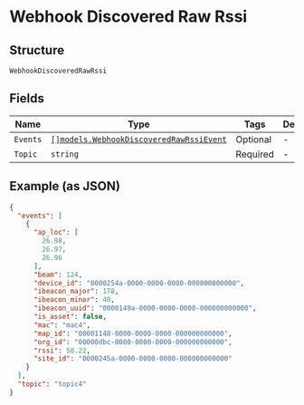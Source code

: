 
# Webhook Discovered Raw Rssi

## Structure

`WebhookDiscoveredRawRssi`

## Fields

| Name | Type | Tags | Description |
|  --- | --- | --- | --- |
| `Events` | [`[]models.WebhookDiscoveredRawRssiEvent`](../../doc/models/webhook-discovered-raw-rssi-event.md) | Optional | - |
| `Topic` | `string` | Required | - |

## Example (as JSON)

```json
{
  "events": [
    {
      "ap_loc": [
        26.98,
        26.97,
        26.96
      ],
      "beam": 124,
      "device_id": "0000254a-0000-0000-0000-000000000000",
      "ibeacon_major": 178,
      "ibeacon_minor": 40,
      "ibeacon_uuid": "0000149a-0000-0000-0000-000000000000",
      "is_asset": false,
      "mac": "mac4",
      "map_id": "00001148-0000-0000-0000-000000000000",
      "org_id": "00000dbc-0000-0000-0000-000000000000",
      "rssi": 58.22,
      "site_id": "0000245a-0000-0000-0000-000000000000"
    }
  ],
  "topic": "topic4"
}
```

